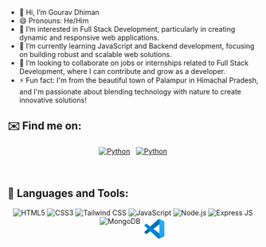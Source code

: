 - 👋 Hi, I’m Gourav Dhiman
- 😄 Pronouns: He/Him 
- 👀 I’m interested in Full Stack Development, particularly in creating dynamic and responsive web applications.
- 🌱 I’m currently learning JavaScript and Backend development, focusing on building robust and scalable web solutions.
- 💞️ I’m looking to collaborate on jobs or internships related to Full Stack Development, where I can contribute and grow as a developer.
- ⚡ Fun fact: I'm from the beautiful town of Palampur in Himachal Pradesh, and I'm passionate about blending technology with nature to create innovative solutions!

## ✉️ Find me on:
<p align="center">
 <a href="https://www.linkedin.com/in/gourav-dhiman-80296516b/" target="_blank" rel="noopener noreferrer"> <img src="https://cdn.jsdelivr.net/npm/simple-icons@v3/icons/linkedin.svg" alt="Python" height="40" style="vertical-align:top; margin:4px"></a>
 <a href="gourav.dhiman331@gmail.com"> <img src="https://cdn.jsdelivr.net/npm/simple-icons@v3/icons/gmail.svg" alt="Python" height="40" style="vertical-align:top; margin:4px"></a>
</p>

<br />

## 🧰 Languages and Tools:

<p align="center">
<a href="https://developer.mozilla.org/en-US/docs/Web/HTML" target="_blank" style="text-decoration: none; display: inline-block;">
    <img src="https://cdn.jsdelivr.net/gh/devicons/devicon/icons/html5/html5-original.svg" alt="HTML5" width="40" height="40" />
  </a>
  <a href="https://developer.mozilla.org/en-US/docs/Web/CSS" target="_blank" style="text-decoration: none; display: inline-block;">
    <img src="https://cdn.jsdelivr.net/gh/devicons/devicon/icons/css3/css3-original.svg" alt="CSS3" width="40" height="40" />
  </a>
  <a href="https://tailwindcss.com/" target="_blank" style="text-decoration: none; display: inline-block;">
    <img src="https://upload.wikimedia.org/wikipedia/commons/d/d5/Tailwind_CSS_Logo.svg" alt="Tailwind CSS" width="40" height="40" />
  </a>
  <a href="https://developer.mozilla.org/en-US/docs/Web/JavaScript" target="_blank" style="text-decoration: none; display: inline-block;">
    <img src="https://cdn.jsdelivr.net/gh/devicons/devicon/icons/javascript/javascript-original.svg" alt="JavaScript" width="40" height="40" />
  </a>
  <a href="https://nodejs.org/" target="_blank" style="text-decoration: none; display: inline-block;">
    <img src="https://cdn.jsdelivr.net/gh/devicons/devicon/icons/nodejs/nodejs-original.svg" alt="Node.js" width="40" height="40" />
  </a>
  <a href="https://expressjs.com/" target="_blank" style="text-decoration: none; display: inline-block;">
    <img src="https://cdn.jsdelivr.net/gh/devicons/devicon/icons/express/express-original.svg" alt="Express JS" width="40" height="40" />
  </a>
  <a href="https://www.mongodb.com/" target="_blank" style="text-decoration: none; display: inline-block;">
    <img src="https://cdn.jsdelivr.net/gh/devicons/devicon/icons/mongodb/mongodb-original.svg" alt="MongoDB" width="40" height="40" />
  </a>
<img src="https://raw.githubusercontent.com/github/explore/80688e429a7d4ef2fca1e82350fe8e3517d3494d/topics/visual-studio-code/visual-studio-code.png" alt="VS Code" height="40" style="vertical-align:top; margin:4px">
</p>

<!---
gouravdhiman2000/gouravdhiman2000 is a ✨ special ✨ repository because its `README.md` (this file) appears on your GitHub profile.
You can click the Preview link to take a look at your changes.
--->
